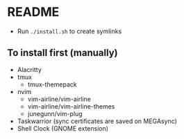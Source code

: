 # README

- Run `./install.sh` to create symlinks

## To install first (manually)

- Alacritty
- tmux
    - tmux-themepack
- nvim
    - vim-airline/vim-airline 
    - vim-airline/vim-airline-themes
    - junegunn/vim-plug
- Taskwarrior (sync certificates are saved on MEGAsync)
- Shell Clock (GNOME extension)

